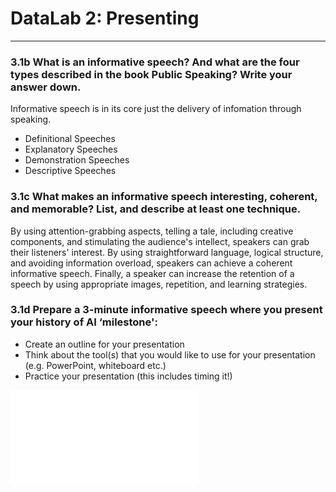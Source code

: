 # DataLab 2: Presenting
---
### 3.1b What is an informative speech? And what are the four types described in the book Public Speaking? Write your answer down.
Informative speech is in its core just the delivery of infomation through speaking.
- Definitional Speeches
- Explanatory Speeches
- Demonstration Speeches
- Descriptive Speeches

### 3.1c What makes an informative speech interesting, coherent, and memorable? List, and describe at least one technique.
By using attention-grabbing aspects, telling a tale, including creative components, and stimulating the audience's intellect, speakers can grab their listeners' interest. By using straightforward language, logical structure, and avoiding information overload, speakers can achieve a coherent informative speech. Finally, a speaker can increase the retention of a speech by using appropriate images, repetition, and learning strategies.

### 3.1d Prepare a 3-minute informative speech where you present your history of AI ‘milestone':
- Create an outline for your presentation
- Think about the tool(s) that you would like to use for your presentation (e.g. PowerPoint, whiteboard etc.)
- Practice your presentation (this includes timing it!)

![alt text](presentations/TheGeneralProblemSolver_Presentation.pdf)
